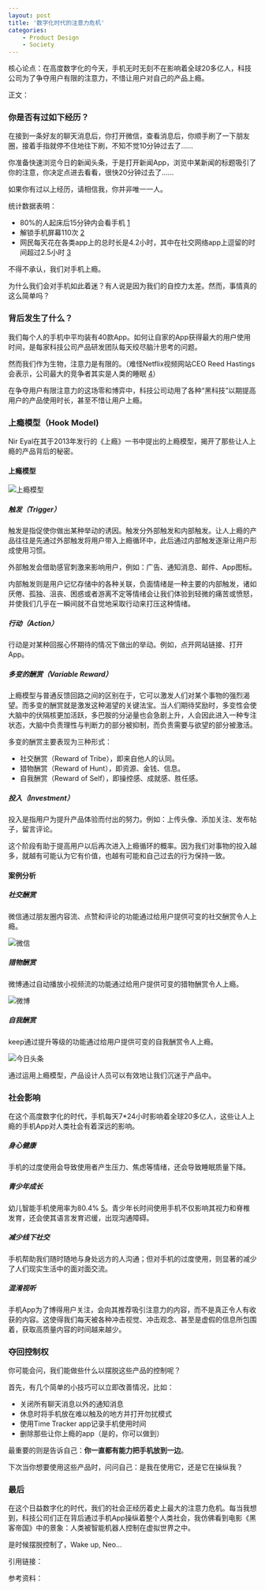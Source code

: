 ```yaml
---
layout: post
title: '数字化时代的注意力危机'
categories:
    - Product Design
    - Society
---
```


核心论点：在高度数字化的今天，手机无时无刻不在影响着全球20多亿人，科技公司为了争夺用户有限的注意力，不惜让用户对自己的产品上瘾。

正文：

### 你是否有过如下经历？

在接到一条好友的聊天消息后，你打开微信，查看消息后，你顺手刷了一下朋友圈，接着手指就停不住地往下刷，不知不觉10分钟过去了…...

你准备快速浏览今日的新闻头条，于是打开新闻App，浏览中某新闻的标题吸引了你的注意，你决定点进去看看，很快20分钟过去了…...

如果你有过以上经历，请相信我，你并非唯一一人。

统计数据表明：

- 80%的人起床后15分钟内会看手机 [1]
- 解锁手机屏幕110次 [2]
- 网民每天花在各类app上的总时长是4.2小时，其中在社交网络app上逗留的时间超过2.5小时 [3]

不得不承认，我们对手机上瘾。

为什么我们会对手机如此着迷？有人说是因为我们的自控力太差。然而，事情真的这么简单吗？

### 背后发生了什么？

我们每个人的手机中平均装有40款App。如何让自家的App获得最大的用户使用时间，是每家科技公司产品研发团队每天绞尽脑汁思考的问题。

然而我们作为生物，注意力是有限的。（难怪Netflix视频网站CEO Reed Hastings会表示，公司最大的竞争者其实是人类的睡眠 [4]）

在争夺用户有限注意力的这场零和博弈中，科技公司动用了各种“黑科技”以期提高用户的产品使用时长，甚至不惜让用户上瘾。

### 上瘾模型（Hook Model)

Nir Eyal在其于2013年发行的《上瘾》一书中提出的上瘾模型，揭开了那些让人上瘾的产品背后的秘密。

#### 上瘾模型

![上瘾模型](../assets/images/2018-04-13-hooked/the_hook_model.png)

##### 触发（Trigger）

触发是指促使你做出某种举动的诱因。触发分外部触发和内部触发。让人上瘾的产品往往是先通过外部触发将用户带入上瘾循环中，此后通过内部触发逐渐让用户形成使用习惯。

外部触发会借助感官刺激来影响用户，例如：广告、通知消息、邮件、App图标。

内部触发则是用户记忆存储中的各种关联，负面情绪是一种主要的内部触发，诸如厌倦、孤独、沮丧、困惑或者游离不定等情绪会让我们体验到轻微的痛苦或愤怒，并使我们几乎在一瞬间就不自觉地采取行动来打压这种情绪。

##### 行动（Action）

行动是对某种回报心怀期待的情况下做出的举动。例如，点开网站链接、打开App。

##### 多变的酬赏（Variable Reward）

上瘾模型与普通反馈回路之间的区别在于，它可以激发人们对某个事物的强烈渴望。而多变的酬赏就是激发这种渴望的关键法宝。当人们期待奖励时，多变性会使大脑中的伏隔核更加活跃，多巴胺的分泌量也会急剧上升，人会因此进入一种专注状态，大脑中负责理性与判断力的部分被抑制，而负责需要与欲望的部分被激活。

多变的酬赏主要表现为三种形式：

- 社交酬赏（Reward of Tribe），即来自他人的认同。
- 猎物酬赏（Reward of Hunt），即资源、金钱、信息。
- 自我酬赏（Reward of Self），即操控感、成就感、胜任感。

##### 投入（Investment）

投入是指用户为提升产品体验而付出的努力。例如：上传头像、添加关注、发布帖子，留言评论。

这个阶段有助于提高用户以后再次进入上瘾循环的概率。因为我们对事物的投入越多，就越有可能认为它有价值，也越有可能和自己过去的行为保持一致。

#### 案例分析

##### 社交酬赏

微信通过朋友圈内容流、点赞和评论的功能通过给用户提供可变的社交酬赏令人上瘾。

![微信](../assets/images/2018-04-13-hooked/weixin-pengyouquan.png)



##### 猎物酬赏

微博通过自动播放小视频流的功能通过给用户提供可变的猎物酬赏令人上瘾。

![微博](../assets/images/2018-04-13-hooked/weibo.PNG)

##### 自我酬赏

keep通过提升等级的功能通过给用户提供可变的自我酬赏令人上瘾。

![今日头条](../assets/images/2018-04-13-hooked/keep.png)



通过运用上瘾模型，产品设计人员可以有效地让我们沉迷于产品中。

### 社会影响

在这个高度数字化的时代，手机每天7*24小时影响着全球20多亿人，这些让人上瘾的手机App对人类社会有着深远的影响。

##### 身心健康

手机的过度使用会导致使用者产生压力、焦虑等情绪，还会导致睡眠质量下降。

##### 青少年成长

幼儿智能手机使用率为80.4% [5]。青少年长时间使用手机不仅影响其视力和脊椎发育，还会使其语言发育迟缓，出现沟通障碍。

##### 减少线下社交

手机帮助我们随时随地与身处远方的人沟通；但对手机的过度使用，则显著的减少了人们现实生活中的面对面交流。

##### 混淆视听

手机App为了博得用户关注，会向其推荐吸引注意力的内容，而不是真正令人有收获的内容。这使得我们每天被各种冲击视觉、冲击观念、甚至是虚假的信息所包围着，获取高质量内容的时间越来越少。

### 夺回控制权

你可能会问，我们能做些什么以摆脱这些产品的控制呢？

首先，有几个简单的小技巧可以立即改善情况，比如：

- 关闭所有聊天消息以外的通知消息
- 休息时将手机放在难以触及的地方并打开勿扰模式
- 使用Time Tracker app记录手机使用时间
- 删除那些让你上瘾的app（是的，你可以做到）

最重要的则是告诉自己：**你一直都有能力把手机放到一边**。

下次当你想要使用这些产品时，问问自己：是我在使用它，还是它在操纵我？

### 最后

在这个日益数字化的时代，我们的社会正经历着史上最大的注意力危机。每当我想到，科技公司们正在背后通过手机App操纵着整个人类社会，我仿佛看到电影《黑客帝国》中的景象：人类被智能机器人控制在虚拟世界之中。

是时候摆脱控制了，Wake up, Neo...



引用链接：

[1]: https://blogs.constantcontact.com/smartphone-usage-statistics
[2]: http://digital-stats.blogspot.hk/2014/05/the-average-smartphone-user-unlocks.html
[3]: https://36kr.com/p/5114374.html
[4]: https://www.recode.net/2017/4/17/15334122/netflix-sleep-competitor-amazon-hbo
[5]: http://www.sina.com.cn/midpage/mobile/index.d.html?docID=fyhmtcf2888455&amp;amp;amp;amp;amp;url=finance.sina.cn/consume/mspl/2017-06-26/detail-ifyhmtcf2888455.d.html



参考资料：

[1]: http://humanetech.com/	"Time Well Spent运动"
[2]: https://www.theverge.com/2018/1/17/16903844/time-well-spent-facebook-tristan-harris-mark-zuckerberg
[3]: https://blog.rescuetime.com/nir-eyal-digital-distraction/
[4]: https://www.wired.com/story/phone-addiction-formula/
[5]: https://www.amazon.cn/dp/B071RK4TPT/ref=sr_1_1?ie=UTF8&amp;amp;amp;amp;amp;qid=1524216842&amp;amp;amp;amp;amp;sr=8-1&amp;amp;amp;amp;amp;keywords=%E4%B8%8A%E7%98%BE+%E8%AE%A9%E7%94%A8%E6%88%B7%E5%85%BB%E6%88%90%E4%BD%BF%E7%94%A8%E4%B9%A0%E6%83%AF%E7%9A%84%E5%9B%9B%E5%A4%A7%E4%BA%A7%E5%93%81%E9%80%BB%E8%BE%91	"《上瘾》"
[6]: http://zsoltbabocsai.org/hooked-book-summary/#sthash.488X9vmd.kMs3XMBJ.dpbs



